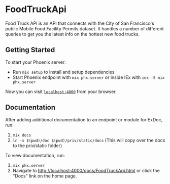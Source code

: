 # FoodTruckApi

Food Truck API is an API that connects with the City of San Francisco's public Mobile Food Facility Permits dataset.
It handles a number of different queries to get you the latest info on the hottest new food trucks.

## Getting Started

To start your Phoenix server:

* Run `mix setup` to install and setup dependencies
* Start Phoenix endpoint with `mix phx.server` or inside IEx with `iex -S mix phx.server`

Now you can visit [`localhost:4000`](http://localhost:4000) from your browser.

## Documentation

After adding additional documentation to an endpoint or module for ExDoc, run:

1. `mix docs`
2. `ln -s $(pwd)/doc $(pwd)/priv/static/docs` (This will copy over the docs to the priv/static folder)

To view documentation, run:

1. `mix phx.server`
2. Navigate to <http://localhost:4000/docs/FoodTruckApi.html> or click the "Docs" link on the home page.
